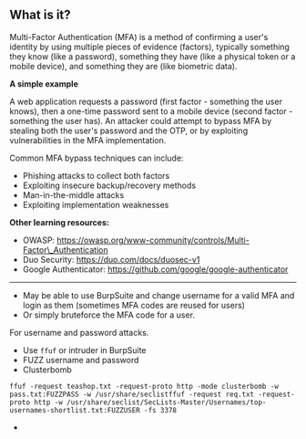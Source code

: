 ## What is it?

Multi-Factor Authentication (MFA) is a method of confirming a user's identity by using multiple pieces of evidence (factors), typically something they know (like a password), something they have (like a physical token or a mobile device), and something they are (like biometric data).

**A simple example**

A web application requests a password (first factor - something the user knows), then a one-time password sent to a mobile device (second factor - something the user has). An attacker could attempt to bypass MFA by stealing both the user's password and the OTP, or by exploiting vulnerabilities in the MFA implementation.

Common MFA bypass techniques can include:
-   Phishing attacks to collect both factors
-   Exploiting insecure backup/recovery methods
-   Man-in-the-middle attacks
-   Exploiting implementation weaknesses

**Other learning resources:**
-   OWASP: https://owasp.org/www-community/controls/Multi-Factor\_Authentication
-   Duo Security: https://duo.com/docs/duosec-v1
-   Google Authenticator: https://github.com/google/google-authenticator

---
- May be able to use BurpSuite and change username for a valid MFA and login as them (sometimes MFA codes are reused for users)
- Or simply bruteforce the MFA code for a user.

For username and password attacks.
- Use `ffuf` or intruder in BurpSuite
- FUZZ username and password
- Clusterbomb
```
ffuf -request teashop.txt -request-proto http -mode clusterbomb -w pass.txt:FUZZPASS -w /usr/share/seclistffuf -request req.txt -request-proto http -w /usr/share/seclist/SecLists-Master/Usernames/top-usernames-shortlist.txt:FUZZUSER -fs 3378
```

- 

